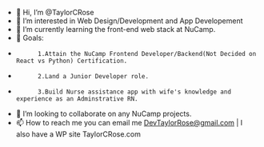 - 👋 Hi, I’m @TaylorCRose
- 👀 I’m interested in Web Design/Development and App Developement 
- 🌱 I’m currently learning the front-end web stack at NuCamp. 
- 🥅 Goals:
-           1.Attain the NuCamp Frontend Developer/Backend(Not Decided on React vs Python) Certification.
-           2.Land a Junior Developer role.
-           3.Build Nurse assistance app with wife's knowledge and experience as an Adminstrative RN.
- 💞️ I’m looking to collaborate on any NuCamp projects.
- 📫 How to reach me you can email me DevTaylorRose@gmail.com | I also have a WP site TaylorCRose.com

<!---
TaylorCRose/TaylorCRose is a ✨ special ✨ repository because its `README.md` (this file) appears on your GitHub profile.
You can click the Preview link to take a look at your changes.
--->
